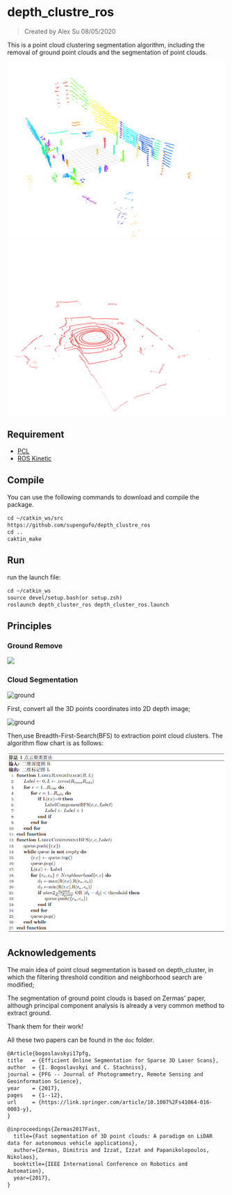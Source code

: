 # depth_clustre_ros

> Created by Alex Su 08/05/2020

This is a point cloud clustering segmentation algorithm, including the removal of ground point clouds and the segmentation of point clouds.



<img src="doc/clusters.gif" alt="clusters" style="zoom:50%;" />

<img src="doc/ground.gif" alt="ground" style="zoom:50%;" />

## Requirement

- [PCL](https://github.com/PointCloudLibrary/pcl)
- [ROS Kinetic](http://wiki.ros.org/kinetic/Installation/Ubuntu)

## Compile

You can use the following commands to download and compile the package.

```
cd ~/catkin_ws/src
https://github.com/supengufo/depth_clustre_ros
cd ..
caktin_make
```

## Run

run the launch file:

```
cd ~/catkin_ws
source devel/setup.bash(or setup.zsh)
roslaunch depth_cluster_ros depth_cluster_ros.launch
```



## Principles

### Ground Remove

![](http://39.107.30.202:8080/s/Z6by7XmHddM6ZC4/preview)

### Cloud Segmentation

<img src="doc/cluster_3d.gif" alt="ground"  />



First, convert all the 3D points coordinates into 2D depth image;

<img src="doc/depth_image.gif" alt="ground"  />

Then,use Breadth-First-Search(BFS) to extraction point cloud clusters. The algorithm flow chart is as follows:

<img src="doc/cluster_algo.png" alt="ground"  />



## Acknowledgements

The main idea of point cloud segmentation is based on depth_cluster, in which the filtering threshold condition and neighborhood search are modified;

The segmentation of ground point clouds is based on Zermas' paper, although principal component analysis is already a very common method to extract ground.

Thank them for their work! 



All these two papers can be found in the `doc` folder.

```
@Article{bogoslavskyi17pfg,
title   = {Efficient Online Segmentation for Sparse 3D Laser Scans},
author  = {I. Bogoslavskyi and C. Stachniss},
journal = {PFG -- Journal of Photogrammetry, Remote Sensing and Geoinformation Science},
year    = {2017},
pages   = {1--12},
url     = {https://link.springer.com/article/10.1007%2Fs41064-016-0003-y},
}
```

```
@inproceedings{Zermas2017Fast,
  title={Fast segmentation of 3D point clouds: A paradigm on LiDAR data for autonomous vehicle applications},
  author={Zermas, Dimitris and Izzat, Izzat and Papanikolopoulos, Nikolaos},
  booktitle={IEEE International Conference on Robotics and Automation},
  year={2017},
}
```

